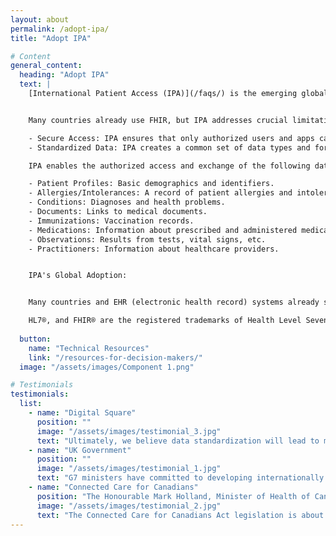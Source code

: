 ```yaml
---
layout: about
permalink: /adopt-ipa/
title: "Adopt IPA"

# Content
general_content:
  heading: "Adopt IPA"
  text: |
    [International Patient Access (IPA)](/faqs/) is the emerging global standard that empowers patients by allowing medical apps to easily access and share health information across countries. It builds upon existing FHIR® (Fast Healthcare Interoperability Resources) standards but adds important improvements for secure, reliable, and consistent data exchange.


    Many countries already use FHIR, but IPA addresses crucial limitations:

    - Secure Access: IPA ensures that only authorized users and apps can access health information, protecting patient privacy.  It defines how apps get permission to access data using standard methods (like OAuth 2.0).
    - Standardized Data: IPA creates a common set of data types and formats.  This means medical apps can work consistently across different systems worldwide, simplifying development and improving interoperability.

    IPA enables the authorized access and exchange of the following data types:

    - Patient Profiles: Basic demographics and identifiers.
    - Allergies/Intolerances: A record of patient allergies and intolerances.
    - Conditions: Diagnoses and health problems.
    - Documents: Links to medical documents.
    - Immunizations: Vaccination records.
    - Medications: Information about prescribed and administered medications.
    - Observations: Results from tests, vital signs, etc.
    - Practitioners: Information about healthcare providers.


    IPA's Global Adoption:


    Many countries and EHR (electronic health record) systems already support FHIR and are moving towards IPA-compliant systems.  Several nations are actively building their national health information standards based on IPA.

    HL7®, and FHIR® are the registered trademarks of Health Level Seven International and their use of these trademarks does not constitute an endorsement by HL7.
    
  button:
    name: "Technical Resources"
    link: "/resources-for-decision-makers/"
  image: "/assets/images/Component 1.png"

# Testimonials
testimonials:
  list:
    - name: "Digital Square"
      position: ""
      image: "/assets/images/testimonial_3.jpg"
      text: "Ultimately, we believe data standardization will lead to more equitable health care systems and better health outcomes for all."
    - name: "UK Government"
      position: ""
      image: "/assets/images/testimonial_1.jpg"
      text: "G7 ministers have committed to developing internationally shared principles for enabling patient access to health data and promoting the use of open standards for health data for public health."
    - name: "Connected Care for Canadians"
      position: "The Honourable Mark Holland, Minister of Health of Canada"
      image: "/assets/images/testimonial_2.jpg"
      text: "The Connected Care for Canadians Act legislation is about enabling Canadians to access their own health data and to use that information to make better decisions about their health care, no matter where they are receiving it. It will also allow health care professionals to deliver higher quality and coordinated care and make more informed patient decisions."
---
```

